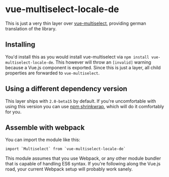 vue-multiselect-locale-de
===============================

This is just a very thin layer over [vue-multiselect](https://github.com/monterail/vue-multiselect), providing german translation of the library.

## Installing
You'd install this as you would install vue-multiselect via `npm install vue-multiselect-locale-de`. This however will throw an `[invalid]` warning because a Vue.js component is exported.
Since this is just a layer, all child properties are forwarded to `vue-multiselect`.

## Using a different dependency version
This layer ships with `2.0-beta15` by default. If you're uncomfortable with using this version you can use [npm shrinkwrap](https://docs.npmjs.com/cli/shrinkwrap), which will do it comfortably for you.

## Assemble with webpack
You can import the module like this:

```
import `Multiselect` from `vue-multiselect-locale-de`
```

This module assumes that you use Webpack, or any other module bundler that is capable of handling ES6 syntax. If you're following along the Vue.js road, your current Webpack setup will probably work sanely.

